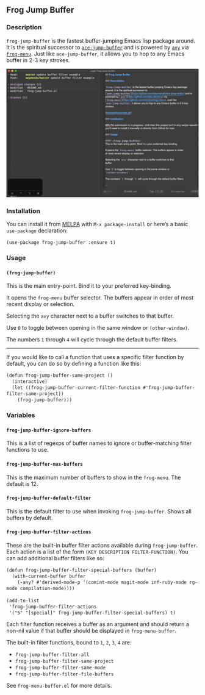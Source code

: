 ## Frog Jump Buffer

### Description

`frog-jump-buffer` is the fastest buffer-jumping Emacs lisp package
around. It is the spiritual successor to
[`ace-jump-buffer`](https://github.com/waymondo/ace-jump-buffer) and is
powered by [`avy`](https://github.com/abo-abo/avy) via
[`frog-menu`](https://github.com/clemera/frog-menu). Just like
`ace-jump-buffer`, it allows you to hop to any Emacs buffer in 2-3 key
strokes.

![example](example.gif)

### Installation

You can install it from [MELPA](http://melpa.org/) with `M-x package-install` or here’s a basic `use-package` declaration:

``` emacs-lisp
(use-package frog-jump-buffer :ensure t)
```

### Usage

#### `(frog-jump-buffer)`
This is the main entry-point. Bind it to your preferred key-binding.

It opens the `frog-menu` buffer selector. The buffers appear in order
of most recent display or selection.

Selecting the `avy` character next to a buffer switches to that
buffer.

Use `0` to toggle between opening in the same window or
`(other-window)`.

The numbers `1` through `4` will cycle through the default buffer filters.

---

If you would like to call a function that uses a specific filter
function by default, you can do so by defining a function like this:

``` emacs-lisp
(defun frog-jump-buffer-same-project ()
  (interactive)
  (let ((frog-jump-buffer-current-filter-function #'frog-jump-buffer-filter-same-project))
    (frog-jump-buffer)))
```

### Variables

#### `frog-jump-buffer-ignore-buffers`
This is a list of regexps of buffer names to ignore or buffer-matching
filter functions to use.

#### `frog-jump-buffer-max-buffers`
This is the maximum number of buffers to show in the `frog-menu`.  The
default is 12.

#### `frog-jump-buffer-default-filter`
This is the default filter to use when invoking
`frog-jump-buffer`. Shows all buffers by default.

#### `frog-jump-buffer-filter-actions`
These are the built-in buffer filter actions available during
`frog-jump-buffer`.  Each action is a list of the form `(KEY
DESCRIPTION FILTER-FUNCTION)`. You can add additional buffer filters
like so:

``` emacs-lisp
(defun frog-jump-buffer-filter-special-buffers (buffer)
  (with-current-buffer buffer
    (-any? #'derived-mode-p '(comint-mode magit-mode inf-ruby-mode rg-mode compilation-mode))))

(add-to-list
 'frog-jump-buffer-filter-actions
 '("5" "[special]" frog-jump-buffer-filter-special-buffers) t)
```
Each filter function receives a buffer as an argument and should
return a non-nil value if that buffer should be displayed in `frog-menu-buffer`.

The built-in filter functions, bound to `1`, `2`, `3`, `4` are:

*  `frog-jump-buffer-filter-all`
*  `frog-jump-buffer-filter-same-project`
*  `frog-jump-buffer-filter-same-mode`
*  `frog-jump-buffer-filter-file-buffers`

See `frog-menu-buffer.el` for more details.
